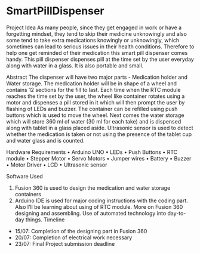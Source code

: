 # SmartPillDispenser

Project Idea
As many people, since they get engaged in work or have a forgetting mindset, they tend to skip
their medicine unknowingly and also some tend to take extra medications knowingly or
unknowingly, which sometimes can lead to serious issues in their health conditions. Therefore to
help one get reminded of their medication this smart pill dispenser comes handy. This pill
dispenser dispenses pill at the time set by the user everyday along with water in a glass. It is also
portable and small.

Abstract
The dispenser will have two major parts - Medication holder and Water storage. The medication
holder will be in shape of a wheel and contains 12 sections for the fill to last. Each time when the
RTC module reaches the time set by the user, the wheel like container rotates using a motor and
dispenses a pill stored in it which will then prompt the user by flashing of LEDs and buzzer. The
container can be refilled using push buttons which is used to move the wheel. Next comes the
water storage which will store 360 ml of water (30 ml for each take) and is dispensed along with
tablet in a glass placed aside. Ultrasonic sensor is used to detect whether the medication is taken
or not using the presence of the tablet cup and water glass and is counted.

Hardware Requirements
• Arduino UNO
• LEDs
• Push Buttons
• RTC module
• Stepper Motor
• Servo Motors
• Jumper wires
• Battery
• Buzzer
• Motor Driver
• LCD
• Ultrasonic sensor

Software Used
1) Fusion 360 is used to design the medication and water storage containers
2) Arduino IDE is used for major coding instructions
with the coding part. Also I’ll be learning about using of RTC module. More on Fusion 360
designing and assembling. Use of automated technology into day-to-day things.
Timeline
- 15/07: Completion of the designing part in Fusion 360
- 20/07: Completion of electrical work necessary
- 23/07: Final Project submission deadline

